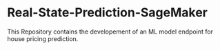 # Real-State-Prediction-SageMaker
This Repository contains the developement of an ML model endpoint for house pricing prediction.
